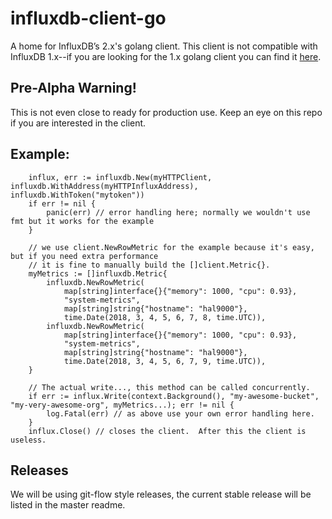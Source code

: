 # influxdb-client-go

A home for InfluxDB’s 2.x's golang client. This client is not compatible with InfluxDB 1.x--if you are looking for the 1.x golang client you can find it [here](https://github.com/influxdata/influxdb1-client).

## Pre-Alpha Warning!
This is not even close to ready for production use.
Keep an eye on this repo if you are interested in the client.


## Example:
```
	influx, err := influxdb.New(myHTTPClient, influxdb.WithAddress(myHTTPInfluxAddress), influxdb.WithToken("mytoken"))
	if err != nil {
		panic(err) // error handling here; normally we wouldn't use fmt but it works for the example
	}

	// we use client.NewRowMetric for the example because it's easy, but if you need extra performance
	// it is fine to manually build the []client.Metric{}.
	myMetrics := []influxdb.Metric{
		influxdb.NewRowMetric(
			map[string]interface{}{"memory": 1000, "cpu": 0.93},
			"system-metrics",
			map[string]string{"hostname": "hal9000"},
			time.Date(2018, 3, 4, 5, 6, 7, 8, time.UTC)),
		influxdb.NewRowMetric(
			map[string]interface{}{"memory": 1000, "cpu": 0.93},
			"system-metrics",
			map[string]string{"hostname": "hal9000"},
			time.Date(2018, 3, 4, 5, 6, 7, 9, time.UTC)),
	}

	// The actual write..., this method can be called concurrently.
	if err := influx.Write(context.Background(), "my-awesome-bucket", "my-very-awesome-org", myMetrics...); err != nil {
		log.Fatal(err) // as above use your own error handling here.
	}
	influx.Close() // closes the client.  After this the client is useless.
```

## Releases
We will be using git-flow style releases, the current stable release will be listed in the master readme.
